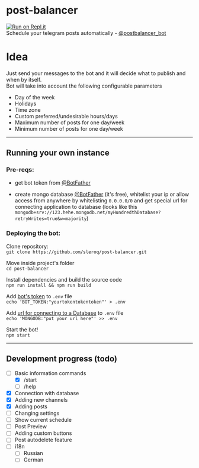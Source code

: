 # post-balancer
[![Run on Repl.it](https://repl.it/badge/github/sleroq/post-balancer)](https://repl.it/github/sleroq/post-balancer)\
 Schedule your telegram posts automatically - [@postbalancer_bot](https://t.me/postbalancer_bot)

# Idea
 Just send your messages to the bot and it will decide what to publish and when by itself.\
 Bot will take into account the following configurable parameters
 - Day of the week
 - Holidays
 - Time zone
 - Custom preferred/undesirable hours/days
 - Maximum number of posts for one day/week
 - Minimum number of posts for one day/week

---
## Running your own instance

### Pre-reqs:
 - <p id="what-token">get bot token from <a href="https://t.me/BotFather">@BotFather</a></p>
 - <p id="what-database">create mongo database <a href="https://www.mongodb.com/try">@BotFather</a> (it's free), whitelist your ip or allow access from anywhere by whitelisting <code>0.0.0.0/0</code> and get special url for connecting application to database (looks like this <code>mongodb+srv://123.hehe.mongodb.net/myHundredthDatabase?retryWrites=true&w=majority</code>)</p>

 ### Deploying the bot:
 Clone repository:\
 ```git clone https://github.com/sleroq/post-balancer.git```
 
 Move inside project's folder\
 `cd post-balancer`

 Install dependencies and build the source code\
 `npm run install && npm run build`

 Add <a href="#what-token">bot's token</a> to `.env` file\
 `echo 'BOT_TOKEN:"yourtokentokentoken"' > .env`

 Add <a href="#what-database">url for connecting to a Database</a> to `.env` file\
 `echo 'MONGODB:"put your url here"' >> .env`

 Start the bot!\
 `npm start`

 ---
 ## Development progress (todo)
 - [ ] Basic information commands
   - [x] /start
   - [ ] /help
 - [x] Connection with database
 - [x] Adding new channels
 - [x] Adding posts
 - [ ] Changing settings
 - [ ] Show current schedule
 - [ ] Post Preview
 - [ ] Adding custom buttons
 - [ ] Post autodelete feature
 - [ ] i18n
   - [ ] Russian
   - [ ] German
